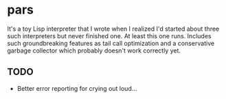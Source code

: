 pars
====

It's a toy Lisp interpreter that I wrote when I realized I'd started about three such interpreters
but never finished one. At least this one runs. Includes such groundbreaking features as tail call
optimization and a conservative garbage collector which probably doesn't work correctly yet.

TODO
----

* Better error reporting for crying out loud...
